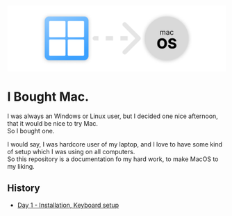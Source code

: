 ![Images/Transition.png](Images/Transition.png)

# I Bought Mac.
I was always an Windows or Linux user, but I decided one nice afternoon, that it would be nice to try Mac.  
So I bought one.

I would say, I was hardcore user of my laptop, and I love to have some kind of setup which I was using on all computers.  
So this repository is a documentation fo my hard work, to make MacOS to my liking.

## History

- [Day 1 - Installation, Keyboard setup](/Pages/Day1-Installation,Keyboard.md)
